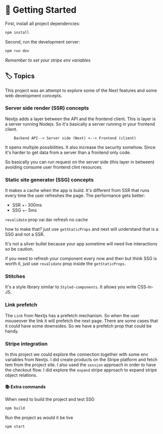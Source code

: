 # 🚀 Getting Started

First, install all project dependencies:

```bash
npm install
```

Second, run the development server:

```bash
npm run dev
```

_Remember to set your stripe env variables_

## 🏷️ Topics

This project was an attempt to explore some of the Next features and some web development concepts.

### Server side render (SSR) concepts

Nextjs adds a layer between the API and the frontend client. This is layer is a server running Nodejs. So it's basically a server running in your frontend client.

```text
    Backend API--> Server side (Next) <--> Frontend (client)
```

It opens multiple possibilities. It also increase the security somehow. Since it's harder to get data from a server than a frontend only code.

So basically you can run request on the server side (this layer in between) avoiding consume user frontend clint resources.

### Static site generator (SSG) concepts

It makes a cache when the app is build. It's different from SSR that runs every time the user refreshes the page.
The performance gets better:

- SSR +- 300ms
- SSG +- 5ms

`revalidate` prop vai dar refresh no cache

how to make that? just use `getStaticProps` and next will understand that is a SSG and not a SSR.

It's not a silver bullet because your app sometime will need live interactions so be caution.

if you need to refresh your component every now and then but think SSG is worth it, just use `revalidate` prop inside the `getStaticProps`.

### Stitches

It's a style library similar to `Styled-components`. It allows you write CSS-in-JS.

### Link prefetch

The `Link` from Nextjs has a prefetch mechanism. So when the user mouseover the link it will prefetch the next page. There are some cases that it could have some downsides. So we have a prefetch prop that could be handy.

### Stripe integration

In this project we could explore the connection together with some env variables from Nextjs.
I did create products on the Stripe platform and fetch tem from the project site.
I also used the `session` approach in order to have the checkout flow.
I did explore the `expand` stripe approach to expand stripe object relations.

#### 📚 Extra commands

When need to build the project and test SSG

```bash
npm build
```

Run the project as would it be live

```bash
npm start
```
